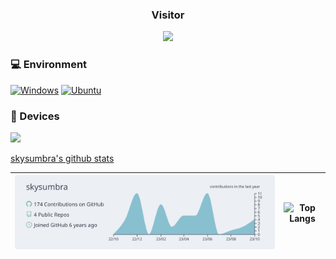 <div>
<h3 align="center">Visitor</h3>
<div align="center">
  <a href="https://hklee.me"><img src="https://count.getloli.com/get/@skysumbra"/></a>
</div>
  
### 💻 Environment
[![Windows](https://img.shields.io/badge/Windows%2010-00BBFF?style=flat-square&logo=Windows&logoColor=FFFFFF&labelColor=00BBFF)](https://www.microsoft.com/windows10)
[![Ubuntu](https://img.shields.io/badge/Ubuntu%2018.04-dd4814?style=flat-square&logo=ubuntu&logoColor=ffffff)](https://releases.ubuntu.com/18.04/)
  
### 📱 Devices
[![](https://img.shields.io/badge/Realme%20x7%20pro-black?style=for-the-badge)](https://www.realme.com/cn/realme-x7-pro/specs)

[skysumbra's github stats](https://github-readme-stats.vercel.app/api?username=skysumbra&show_icons=true&bg_color=ffffff&title_color=FF1958&hide_title=true&theme=swift)
 
| [![](https://raw.githubusercontent.com/skysumbra/skysumbra/master/profile-summary-card-output/nord_bright/0-profile-details.svg)](https://github.com/vn7n24fzkq/github-profile-summary-cards) | ![Top Langs](https://github-readme-stats.vercel.app/api/top-langs/?username=skysumbra&layout=compact&bg_color=ffffff&title_color=FF1958&theme=swift&exclude_repo=kernel_xiaomi_odin,subconverter-meta ) |
| --- | --- |
